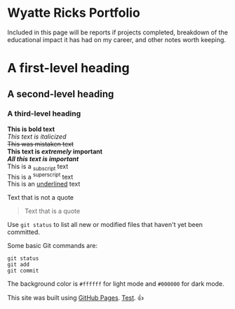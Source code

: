 # Wyatte Ricks Portfolio
Included in this page will be reports if projects completed, breakdown of the educational impact it has had on my career, and other notes worth keeping.

# A first-level heading
## A second-level heading
### A third-level heading

**This is bold text** <br />
_This text is italicized_ <br />
~~This was mistaken text~~ <br />
**This text is _extremely_ important** <br />
***All this text is important*** <br />
This is a <sub>subscript</sub> text <br />
This is a <sup>superscript</sup> text <br />
This is an <ins>underlined</ins> text <br />

Text that is not a quote

> Text that is a quote

Use `git status` to list all new or modified files that haven't yet been committed.

Some basic Git commands are:
```
git status
git add
git commit
```

The background color is `#ffffff` for light mode and `#000000` for dark mode.

This site was built using [GitHub Pages](https://pages.github.com/).
[Test](test_file.md).
:+1:
<!-- This content will not appear in the rendered Markdown -->

